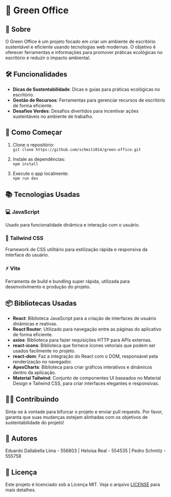 # 🌱 Green Office

## 📜 Sobre

O Green Office é um projeto focado em criar um ambiente de escritório sustentável e eficiente usando tecnologias web modernas. O objetivo é oferecer ferramentas e informações para promover práticas ecológicas no escritório e reduzir o impacto ambiental.

## 🛠️ Funcionalidades

- **Dicas de Sustentabilidade**: Dicas e guias para práticas ecológicas no escritório.
- **Gestão de Recursos**: Ferramentas para gerenciar recursos de escritório de forma eficiente.
- **Desafios Verdes**: Desafios divertidos para incentivar ações sustentáveis no ambiente de trabalho.

## 🚀 Como Começar

1. Clone o repositório:  
   `git clone https://github.com/schmitz014/green-office.git`

2. Instale as dependências:  
   `npm install`

3. Execute o app localmente:  
   `npm run dev`

## 📚 Tecnologias Usadas

### 💻 JavaScript

Usado para funcionalidade dinâmica e interação com o usuário.

### 🎨 Tailwind CSS

Framework de CSS utilitário para estilização rápida e responsiva da interface do usuário.

### ⚡ Vite

Ferramenta de build e bundling super rápida, utilizada para desenvolvimento e produção do projeto.

## 📦 Bibliotecas Usadas

- **React**: Biblioteca JavaScript para a criação de interfaces de usuário dinâmicas e reativas.
- **React Router**: Utilizado para navegação entre as páginas do aplicativo de forma eficiente.
- **axios**: Biblioteca para fazer requisições HTTP para APIs externas.
- **react-icons**: Biblioteca que fornece ícones vetoriais que podem ser usados facilmente no projeto.
- **react-dom**: Faz a integração do React com o DOM, responsável pela renderização no navegador.
- **ApexCharts**: Biblioteca para criar gráficos interativos e dinâmicos dentro da aplicação.
- **Material Tailwind**: Conjunto de componentes UI baseados no Material Design e Tailwind CSS, para criar interfaces elegantes e responsivas.

## 👨‍💻 Contribuindo

Sinta-se à vontade para bifurcar o projeto e enviar pull requests. Por favor, garanta que suas mudanças estejam alinhadas com os objetivos de sustentabilidade do projeto!

## 📎 Autores

Eduardo Dallabella Lima - 556803 | Heloísa Real - 554535 | Pedro Schmitz - 555758

## 📝 Licença

Este projeto é licenciado sob a Licença MIT. Veja o arquivo [LICENSE](LICENSE) para mais detalhes.
